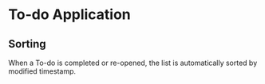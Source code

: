 # To-do Application
## Sorting
When a To-do is completed or re-opened, the list is automatically sorted by modified timestamp.